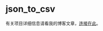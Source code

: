 # json_to_csv

有关项目详细信息请看我的博客文章，[连接在此](http://imooner.com/2019/09/22/json%E8%BD%AC%E6%8D%A2%E4%B8%BAcsv/)。